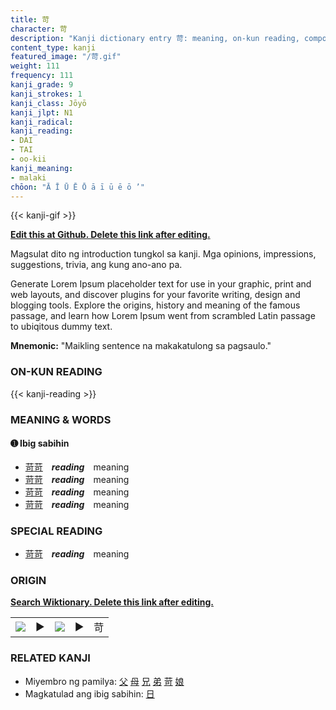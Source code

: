 ```yaml
---
title: 苛
character: 苛
description: "Kanji dictionary entry 苛: meaning, on-kun reading, compounds, origin, related kanji"
content_type: kanji
featured_image: "/苛.gif"
weight: 111
frequency: 111
kanji_grade: 9
kanji_strokes: 1
kanji_class: Jōyō
kanji_jlpt: N1
kanji_radical: 
kanji_reading: 
- DAI
- TAI
- oo-kii
kanji_meaning:
- malaki
chōon: "Ā Ī Ū Ē Ō ā ī ū ē ō ’"
---
```

[//]: # (Don't edit the line below. Kanji animated GIF code is automatically generated.)
{{< kanji-gif >}}

[//]: # (Edit below this line.)

**[Edit this at Github. Delete this link after editing.](https://github.com/tim0g/tim/tree/main/content/kanji/苛/index.md)**

Magsulat dito ng introduction tungkol sa kanji. Mga opinions, impressions, suggestions, trivia, ang kung ano-ano pa.

Generate Lorem Ipsum placeholder text for use in your graphic, print and web layouts, and discover plugins for your favorite writing, design and blogging tools. Explore the origins, history and meaning of the famous passage, and learn how Lorem Ipsum went from scrambled Latin passage to ubiqitous dummy text.
 
**Mnemonic:** "Maikling sentence na makakatulong sa pagsaulo."

### ON-KUN READING

[//]: # (Don't edit the line below. ON-KUN READING code is automatically generated.)
{{< kanji-reading >}}

### MEANING & WORDS

#### ➊ **Ibig sabihin**
  - [苛](../苛)[苛](../苛)　***reading***　meaning
  - [苛](../苛)[苛](../苛)　***reading***　meaning
  - [苛](../苛)[苛](../苛)　***reading***　meaning
  - [苛](../苛)[苛](../苛)　***reading***　meaning

### SPECIAL READING
  - [苛](../苛)[苛](../苛)　***reading***　meaning

### ORIGIN

**[Search Wiktionary. Delete this link after editing.](https://wiktionary.org/wiki/苛)**
<table class="kanji-table"><tr><td>
<img src="60px-苛-bronze.svg.png">
</td><td>▶</td><td>
<img src="60px-苛-oracle.svg.png">
</td><td>▶</td>
<td class="kanji-origin">苛</td>
</tr></table>

### RELATED KANJI
- Miyembro ng pamilya: [父](../父) [母](../母) [兄](../兄) [弟](../弟) [苛](../苛) [娘](../娘)
- Magkatulad ang ibig sabihin: [日](../日)
